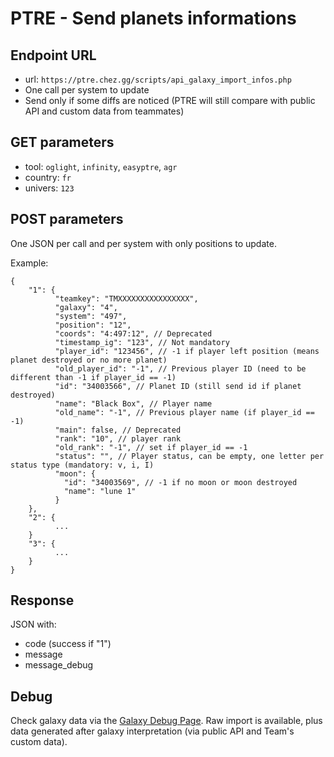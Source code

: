 # PTRE - Send planets informations

## Endpoint URL

- url: `https://ptre.chez.gg/scripts/api_galaxy_import_infos.php`
- One call per system to update
- Send only if some diffs are noticed (PTRE will still compare with public API and custom data from teammates)

## GET parameters

- tool: `oglight`, `infinity`, `easyptre`, `agr`
- country: `fr`
- univers: `123`

## POST parameters

One JSON per call and per system with only positions to update.

Example:
```
{
    "1": {
          "teamkey": "TMXXXXXXXXXXXXXXXX",
          "galaxy": "4",
          "system": "497",
          "position": "12",
          "coords": "4:497:12", // Deprecated
          "timestamp_ig": "123", // Not mandatory
          "player_id": "123456", // -1 if player left position (means planet destroyed or no more planet)
          "old_player_id": "-1", // Previous player ID (need to be different than -1 if player_id == -1)
          "id": "34003566", // Planet ID (still send id if planet destroyed)
          "name": "Black Box", // Player name
          "old_name": "-1", // Previous player name (if player_id == -1)
          "main": false, // Deprecated
          "rank": "10", // player rank
          "old_rank": "-1", // set if player_id == -1
          "status": "", // Player status, can be empty, one letter per status type (mandatory: v, i, I)
          "moon": {
            "id": "34003569", // -1 if no moon or moon destroyed
            "name": "lune 1"
          }
    },
    "2": {
          ...
    }
    "3": {
          ...
    }
}
```

## Response

JSON with:
- code (success if "1")
- message
- message_debug

## Debug

Check galaxy data via the [Galaxy Debug Page](https://ptre.chez.gg/?page=galaxy_debug). Raw import is available, plus data generated after galaxy interpretation (via public API and Team's custom data).